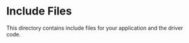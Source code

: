 Include Files
==============
This directory contains include files for your application and the
driver code.

